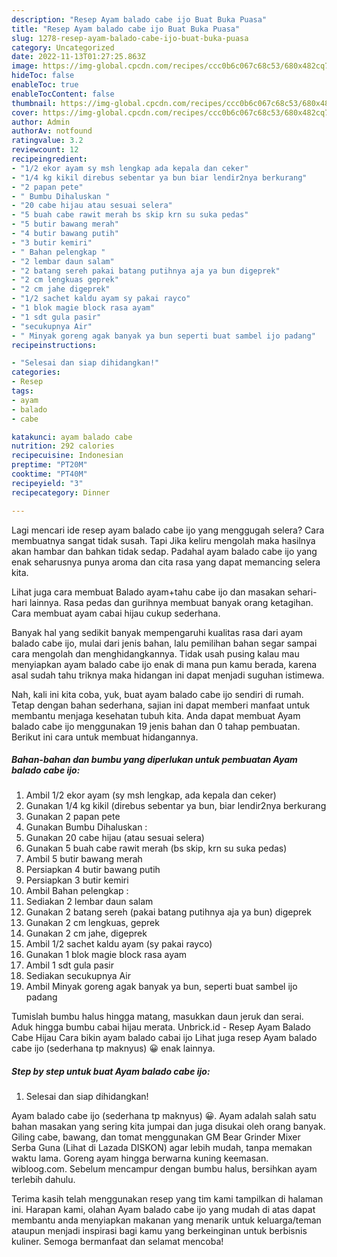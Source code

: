 ```yaml
---
description: "Resep Ayam balado cabe ijo Buat Buka Puasa"
title: "Resep Ayam balado cabe ijo Buat Buka Puasa"
slug: 1278-resep-ayam-balado-cabe-ijo-buat-buka-puasa
category: Uncategorized
date: 2022-11-13T01:27:25.863Z
image: https://img-global.cpcdn.com/recipes/ccc0b6c067c68c53/680x482cq70/ayam-balado-cabe-ijo-foto-resep-utama.jpg
hideToc: false
enableToc: true
enableTocContent: false
thumbnail: https://img-global.cpcdn.com/recipes/ccc0b6c067c68c53/680x482cq70/ayam-balado-cabe-ijo-foto-resep-utama.jpg
cover: https://img-global.cpcdn.com/recipes/ccc0b6c067c68c53/680x482cq70/ayam-balado-cabe-ijo-foto-resep-utama.jpg
author: Admin
authorAv: notfound
ratingvalue: 3.2
reviewcount: 12
recipeingredient:
- "1/2 ekor ayam sy msh lengkap ada kepala dan ceker"
- "1/4 kg kikil direbus sebentar ya bun biar lendir2nya berkurang"
- "2 papan pete"
- " Bumbu Dihaluskan "
- "20 cabe hijau atau sesuai selera"
- "5 buah cabe rawit merah bs skip krn su suka pedas"
- "5 butir bawang merah"
- "4 butir bawang putih"
- "3 butir kemiri"
- " Bahan pelengkap "
- "2 lembar daun salam"
- "2 batang sereh pakai batang putihnya aja ya bun digeprek"
- "2 cm lengkuas geprek"
- "2 cm jahe digeprek"
- "1/2 sachet kaldu ayam sy pakai rayco"
- "1 blok magie block rasa ayam"
- "1 sdt gula pasir"
- "secukupnya Air"
- " Minyak goreng agak banyak ya bun seperti buat sambel ijo padang"
recipeinstructions:

- "Selesai dan siap dihidangkan!"
categories:
- Resep
tags:
- ayam
- balado
- cabe

katakunci: ayam balado cabe 
nutrition: 292 calories
recipecuisine: Indonesian
preptime: "PT20M"
cooktime: "PT40M"
recipeyield: "3"
recipecategory: Dinner

---
```



Lagi mencari ide resep ayam balado cabe ijo yang menggugah selera? Cara membuatnya sangat tidak susah. Tapi Jika keliru mengolah maka hasilnya akan hambar dan bahkan tidak sedap. Padahal ayam balado cabe ijo yang enak seharusnya punya aroma dan cita rasa yang dapat memancing selera kita.


Lihat juga cara membuat Balado ayam+tahu cabe ijo dan masakan sehari-hari lainnya. Rasa pedas dan gurihnya membuat banyak orang ketagihan. Cara membuat ayam cabai hijau cukup sederhana.

Banyak hal yang sedikit banyak mempengaruhi kualitas rasa dari ayam balado cabe ijo, mulai dari jenis bahan, lalu pemilihan bahan segar sampai cara mengolah dan menghidangkannya. Tidak usah pusing kalau mau menyiapkan ayam balado cabe ijo enak di mana pun kamu berada, karena asal sudah tahu triknya maka hidangan ini dapat menjadi suguhan istimewa.


Nah, kali ini kita coba, yuk, buat ayam balado cabe ijo sendiri di rumah. Tetap dengan bahan sederhana, sajian ini dapat memberi manfaat untuk membantu menjaga kesehatan tubuh kita. Anda dapat membuat Ayam balado cabe ijo menggunakan 19 jenis bahan dan 0 tahap pembuatan. Berikut ini cara untuk membuat hidangannya.

<!--inarticleads1-->

##### Bahan-bahan dan bumbu yang diperlukan untuk pembuatan Ayam balado cabe ijo:

1. Ambil 1/2 ekor ayam (sy msh lengkap, ada kepala dan ceker)
1. Gunakan 1/4 kg kikil (direbus sebentar ya bun, biar lendir2nya berkurang
1. Gunakan 2 papan pete
1. Gunakan  Bumbu Dihaluskan :
1. Gunakan 20 cabe hijau (atau sesuai selera)
1. Gunakan 5 buah cabe rawit merah (bs skip, krn su suka pedas)
1. Ambil 5 butir bawang merah
1. Persiapkan 4 butir bawang putih
1. Persiapkan 3 butir kemiri
1. Ambil  Bahan pelengkap :
1. Sediakan 2 lembar daun salam
1. Gunakan 2 batang sereh (pakai batang putihnya aja ya bun) digeprek
1. Gunakan 2 cm lengkuas, geprek
1. Gunakan 2 cm jahe, digeprek
1. Ambil 1/2 sachet kaldu ayam (sy pakai rayco)
1. Gunakan 1 blok magie block rasa ayam
1. Ambil 1 sdt gula pasir
1. Sediakan secukupnya Air
1. Ambil  Minyak goreng agak banyak ya bun, seperti buat sambel ijo padang


Tumislah bumbu halus hingga matang, masukkan daun jeruk dan serai. Aduk hingga bumbu cabai hijau merata. Unbrick.id - Resep Ayam Balado Cabe Hijau Cara bikin ayam balado cabai ijo Lihat juga resep Ayam balado cabe ijo (sederhana tp maknyus) 😀 enak lainnya. 

<!--inarticleads2-->

##### Step by step untuk buat Ayam balado cabe ijo:


1. Selesai dan siap dihidangkan!

Ayam balado cabe ijo (sederhana tp maknyus) 😀. Ayam adalah salah satu bahan masakan yang sering kita jumpai dan juga disukai oleh orang banyak. Giling cabe, bawang, dan tomat menggunakan GM Bear Grinder Mixer Serba Guna (Lihat di Lazada DISKON) agar lebih mudah, tanpa memakan waktu lama. Goreng ayam hingga berwarna kuning keemasan. wibloog.com. Sebelum mencampur dengan bumbu halus, bersihkan ayam terlebih dahulu. 

Terima kasih telah menggunakan resep yang tim kami tampilkan di halaman ini. Harapan kami, olahan Ayam balado cabe ijo yang mudah di atas dapat membantu anda menyiapkan makanan yang menarik untuk keluarga/teman ataupun menjadi inspirasi bagi kamu yang berkeinginan untuk berbisnis kuliner. Semoga bermanfaat dan selamat mencoba!
